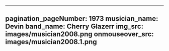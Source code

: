 ------
pagination_pageNumber: 1973
musician_name: Devin
band_name: Cherry Glazerr
img_src: images/musician2008.png
onmouseover_src: images/musician2008.1.png
------